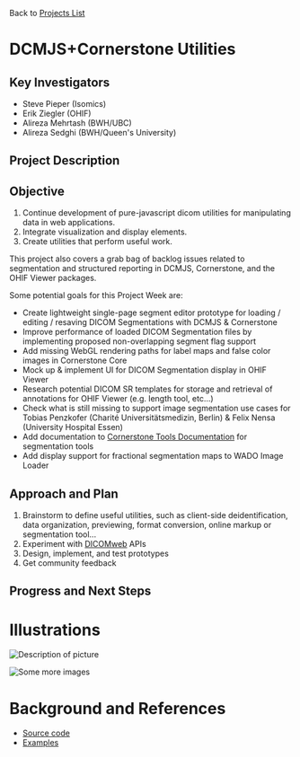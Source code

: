 Back to [Projects List](../../README.md#ProjectsList)

# DCMJS+Cornerstone Utilities

## Key Investigators

- Steve Pieper (Isomics)
- Erik Ziegler (OHIF)
- Alireza Mehrtash (BWH/UBC)
- Alireza Sedghi (BWH/Queen's University)


## Project Description

## Objective

1. Continue development of pure-javascript dicom utilities for manipulating data in web applications.
1. Integrate visualization and display elements.
1. Create utilities that perform useful work.

This project also covers a grab bag of backlog issues related to segmentation and structured reporting in DCMJS, Cornerstone, and the OHIF Viewer packages.

Some potential goals for this Project Week are:
  - Create lightweight single-page segment editor prototype for loading / editing / resaving DICOM Segmentations with DCMJS & Cornerstone
  - Improve performance of loaded DICOM Segmentation files by implementing proposed non-overlapping segment flag support
  - Add missing WebGL rendering paths for label maps and false color images in Cornerstone Core
  - Mock up & implement UI for DICOM Segmentation display in OHIF Viewer
  - Research potential DICOM SR templates for storage and retrieval of annotations for OHIF Viewer (e.g. length tool, etc...)
  - Check what is still missing to support image segmentation use cases for Tobias Penzkofer (Charité Universitätsmedizin, Berlin) & Felix Nensa (University Hospital Essen)
  - Add documentation to [Cornerstone Tools Documentation](https://tools.cornerstonejs.org/) for segmentation tools
  - Add display support for fractional segmentation maps to WADO Image Loader

## Approach and Plan

1. Brainstorm to define useful utilities, such as client-side deidentification, data organization, previewing, format conversion, online markup or segmentation tool...
1. Experiment with [DICOMweb](http://dicomweb.org) APIs
1. Design, implement, and test prototypes
1. Get community feedback

## Progress and Next Steps

<!--Describe progress and next steps in a few bullet points as you are making progress.-->

# Illustrations

<!--Add pictures and links to videos that demonstrate what has been accomplished.-->

![Description of picture](Example2.jpg)

![Some more images](Example2.jpg)

# Background and References

<!--Use this space for information that may help people better understand your project, like links to papers, source code, or data.-->

- [Source code](https://github.com/pieper/dcmjs)
- [Examples](https://pieper.github.io/dcmjs/examples)
